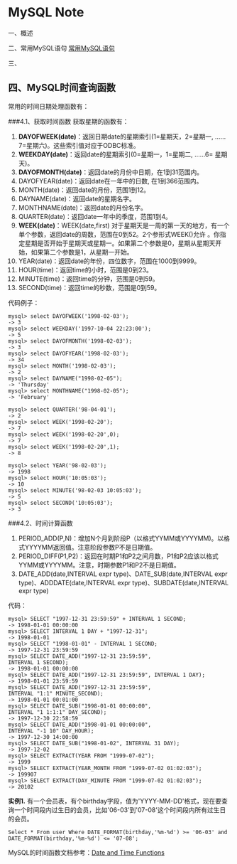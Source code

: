 MySQL Note
===========


一、概述

二、常用MySQL语句
[常用MySQL语句](mysql-common.md)

三、

四、MySQL时间查询函数
-------------------
常用的时间日期处理函数有：

###4.1、获取时间函数
获取星期的函数有：

1. **DAYOFWEEK(date)**：返回日期date的星期索引(1=星期天，2=星期一, ……7=星期六)。这些索引值对应于ODBC标准。
2. **WEEKDAY(date)**：返回date的星期索引(0=星期一，1=星期二, ……6= 星期天)。
3. **DAYOFMONTH(date)**：返回date的月份中日期，在1到31范围内。
4. DAYOFYEAR(date)：返回date在一年中的日数, 在1到366范围内。
5. MONTH(date)：返回date的月份，范围1到12。
6. DAYNAME(date)：返回date的星期名字。
7. MONTHNAME(date)：返回date的月份名字。
8. QUARTER(date)：返回date一年中的季度，范围1到4。
9. **WEEK(date)**：WEEK(date,first) 对于星期天是一周的第一天的地方，有一个单个参数，返回date的周数，范围在0到52。2个参形式WEEK()允许 。你指定星期是否开始于星期天或星期一。如果第二个参数是0，星期从星期天开始，如果第二个参数是1，从星期一开始。
10. YEAR(date)：返回date的年份，四位数字，范围在1000到9999。
11. HOUR(time)：返回time的小时，范围是0到23。
12. MINUTE(time)：返回time的分钟，范围是0到59。
13. SECOND(time)：返回time的秒数，范围是0到59。

代码例子：



	mysql> select DAYOFWEEK('1998-02-03');
	-> 3 
	mysql> select WEEKDAY('1997-10-04 22:23:00');
	-> 5
	mysql> select DAYOFMONTH('1998-02-03');
	-> 3
	mysql> select DAYOFYEAR('1998-02-03');
	-> 34
	mysql> select MONTH('1998-02-03');
	-> 2
	mysql> select DAYNAME("1998-02-05");
	-> 'Thursday'
	mysql> select MONTHNAME("1998-02-05");
	-> 'February'

	mysql> select QUARTER('98-04-01');
	-> 2
	mysql> select WEEK('1998-02-20');
	-> 7
	mysql> select WEEK('1998-02-20',0);
	-> 7
	mysql> select WEEK('1998-02-20',1);
	-> 8
	
	mysql> select YEAR('98-02-03');
	-> 1998
	mysql> select HOUR('10:05:03');
	-> 10
	mysql> select MINUTE('98-02-03 10:05:03');
	-> 5
	mysql> select SECOND('10:05:03');
	-> 3


###4.2、时间计算函数
1. PERIOD_ADD(P,N)：增加N个月到阶段P（以格式YYMM或YYYYMM)。以格式YYYYMM返回值。注意阶段参数P不是日期值。
2. PERIOD_DIFF(P1,P2)：返回在时期P1和P2之间月数，P1和P2应该以格式YYMM或YYYYMM。注意，时期参数P1和P2不是日期值。
3. DATE_ADD(date,INTERVAL expr type)、DATE_SUB(date,INTERVAL expr type)、ADDDATE(date,INTERVAL expr type)、SUBDATE(date,INTERVAL expr type)

代码：

	mysql> SELECT "1997-12-31 23:59:59" + INTERVAL 1 SECOND;
	-> 1998-01-01 00:00:00
	mysql> SELECT INTERVAL 1 DAY + "1997-12-31";
	-> 1998-01-01
	mysql> SELECT "1998-01-01" - INTERVAL 1 SECOND;
	-> 1997-12-31 23:59:59
	mysql> SELECT DATE_ADD("1997-12-31 23:59:59",
	INTERVAL 1 SECOND);
	-> 1998-01-01 00:00:00
	mysql> SELECT DATE_ADD("1997-12-31 23:59:59", INTERVAL 1 DAY);
	-> 1998-01-01 23:59:59
	mysql> SELECT DATE_ADD("1997-12-31 23:59:59",
	INTERVAL "1:1" MINUTE_SECOND);
	-> 1998-01-01 00:01:00
	mysql> SELECT DATE_SUB("1998-01-01 00:00:00",
	INTERVAL "1 1:1:1" DAY_SECOND);
	-> 1997-12-30 22:58:59
	mysql> SELECT DATE_ADD("1998-01-01 00:00:00",
	INTERVAL "-1 10" DAY_HOUR);
	-> 1997-12-30 14:00:00
	mysql> SELECT DATE_SUB("1998-01-02", INTERVAL 31 DAY);
	-> 1997-12-02
	mysql> SELECT EXTRACT(YEAR FROM "1999-07-02");
	-> 1999
	mysql> SELECT EXTRACT(YEAR_MONTH FROM "1999-07-02 01:02:03");
	-> 199907
	mysql> SELECT EXTRACT(DAY_MINUTE FROM "1999-07-02 01:02:03");
	-> 20102


**实例1.** 有一个会员表，有个birthday字段，值为'YYYY-MM-DD'格式，现在要查询一个时间段内过生日的会员，比如'06-03'到'07-08'这个时间段内所有过生日的会员。

	Select * From user Where DATE_FORMAT(birthday,'%m-%d') >= '06-03' and DATE_FORMAT(birthday,'%m-%d') <= '07-08';

MySQL的时间函数文档参考：[Date and Time Functions](http://dev.mysql.com/doc/refman/5.5/en/date-and-time-functions.html)
